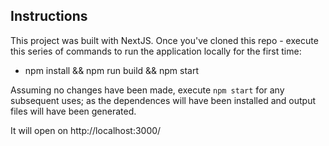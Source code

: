 ## Instructions
This project was built with NextJS.  Once you've cloned this repo - execute this series of commands to run the application locally for the first time:

- npm install && npm run build && npm start

Assuming no changes have been made, execute `npm start` for any subsequent uses; as the dependences will have been installed and output files will have been generated.

It will open on http://localhost:3000/